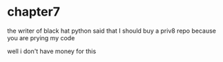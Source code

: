 # chapter7

the writer of black hat python said that I should buy a priv8 repo because you are prying my code

well i don't have money for this

